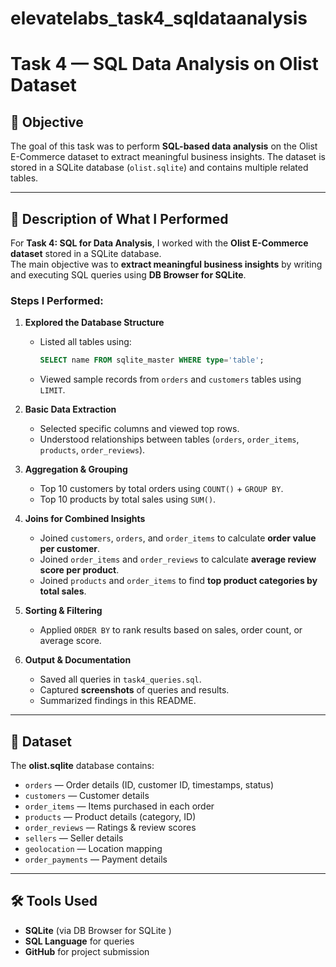 # elevatelabs_task4_sqldataanalysis
# Task 4 — SQL Data Analysis on Olist Dataset

## 📌 Objective
The goal of this task was to perform **SQL-based data analysis** on the Olist E-Commerce dataset to extract meaningful business insights. The dataset is stored in a SQLite database (`olist.sqlite`) and contains multiple related tables.

---

## 📖 Description of What I Performed

For **Task 4: SQL for Data Analysis**, I worked with the **Olist E-Commerce dataset** stored in a SQLite database.  
The main objective was to **extract meaningful business insights** by writing and executing SQL queries using **DB Browser for SQLite**.

### Steps I Performed:
1. **Explored the Database Structure**
   - Listed all tables using:
     ```sql
     SELECT name FROM sqlite_master WHERE type='table';
     ```
   - Viewed sample records from `orders` and `customers` tables using `LIMIT`.

2. **Basic Data Extraction**
   - Selected specific columns and viewed top rows.
   - Understood relationships between tables (`orders`, `order_items`, `products`, `order_reviews`).

3. **Aggregation & Grouping**
   - Top 10 customers by total orders using `COUNT()` + `GROUP BY`.
   - Top 10 products by total sales using `SUM()`.

4. **Joins for Combined Insights**
   - Joined `customers`, `orders`, and `order_items` to calculate **order value per customer**.
   - Joined `order_items` and `order_reviews` to calculate **average review score per product**.
   - Joined `products` and `order_items` to find **top product categories by total sales**.

5. **Sorting & Filtering**
   - Applied `ORDER BY` to rank results based on sales, order count, or average score.

6. **Output & Documentation**
   - Saved all queries in `task4_queries.sql`.
   - Captured **screenshots** of queries and results.
   - Summarized findings in this README.

---

## 📂 Dataset
The **olist.sqlite** database contains:
- `orders` — Order details (ID, customer ID, timestamps, status)
- `customers` — Customer details
- `order_items` — Items purchased in each order
- `products` — Product details (category, ID)
- `order_reviews` — Ratings & review scores
- `sellers` — Seller details
- `geolocation` — Location mapping
- `order_payments` — Payment details

---

## 🛠 Tools Used
- **SQLite** (via DB Browser for SQLite )
- **SQL Language** for queries
- **GitHub** for project submission
